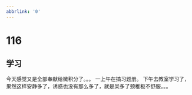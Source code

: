 ```yaml
---
abbrlink: '0'
---
```

# 116

## 学习

今天感觉又是全部奉献给微积分了。。。
一上午在搞习题册。
下午去教室学习了，果然这样安静多了，诱惑也没有那么多了，就是呆多了颈椎极不舒服。。。
